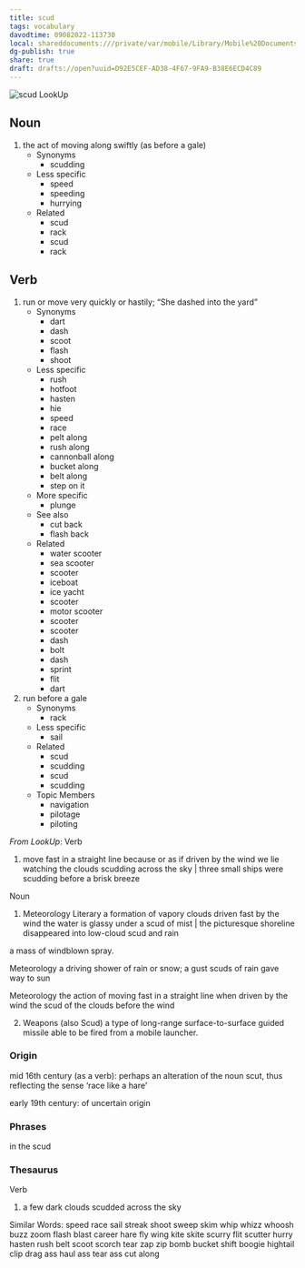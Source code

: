 ```yaml
---
title: scud
tags: vocabulary
davodtime: 09082022-113730
local: shareddocuments:///private/var/mobile/Library/Mobile%20Documents/iCloud~md~obsidian/Documents/OBSHIDDIAN/drafts/D92E5CEF-AD38-4F67-9FA9-B38E6ECD4C89.md
dg-publish: true
share: true
draft: drafts://open?uuid=D92E5CEF-AD38-4F67-9FA9-B38E6ECD4C89
---
```


![scud LookUp](https://i.snap.as/ehsLvxYr.png)

## Noun

1. the act of moving along swiftly (as before a gale)
	- Synonyms
		- scudding
	- Less specific
		- speed
		- speeding
		- hurrying
	- Related
		- scud
		- rack
		- scud
		- rack

## Verb

1. run or move very quickly or hastily; “She dashed into the yard”
	- Synonyms
		- dart
		- dash
		- scoot
		- flash
		- shoot
	- Less specific
		- rush
		- hotfoot
		- hasten
		- hie
		- speed
		- race
		- pelt along
		- rush along
		- cannonball along
		- bucket along
		- belt along
		- step on it
	- More specific
		- plunge
	- See also
		- cut back
		- flash back
	- Related
		- water scooter
		- sea scooter
		- scooter
		- iceboat
		- ice yacht
		- scooter
		- motor scooter
		- scooter
		- scooter
		- dash
		- bolt
		- dash
		- sprint
		- flit
		- dart
2. run before a gale
	- Synonyms
		- rack
	- Less specific
		- sail
	- Related
		- scud
		- scudding
		- scud
		- scudding
	- Topic Members
		- navigation
		- pilotage
		- piloting

*From LookUp*:
Verb
1.	move fast in a straight line because or as if driven by the wind
we lie watching the clouds scudding across the sky | three small ships were scudding before a brisk breeze


Noun
1.	Meteorology Literary a formation of vapory clouds driven fast by the wind
the water is glassy under a scud of mist | the picturesque shoreline disappeared into low-cloud scud and rain

a mass of windblown spray.

Meteorology a driving shower of rain or snow; a gust
scuds of rain gave way to sun

Meteorology the action of moving fast in a straight line when driven by the wind
the scud of the clouds before the wind

2.	Weapons (also Scud) a type of long-range surface-to-surface guided missile able to be fired from a mobile launcher.

### Origin
mid 16th century (as a verb): perhaps an alteration of the noun scut, thus reflecting the sense ‘race like a hare’

early 19th century: of uncertain origin

### Phrases
in the scud

### Thesaurus
Verb
1.	a few dark clouds scudded across the sky

Similar Words: 	speed    race    sail    streak    shoot    sweep    skim    whip    whizz    whoosh    buzz    zoom    flash    blast    career    hare    fly    wing    kite    skite    scurry    flit    scutter    hurry    hasten    rush    belt    scoot    scorch    tear    zap    zip    bomb    bucket    shift    boogie    hightail    clip    drag ass    haul ass    tear ass    cut along